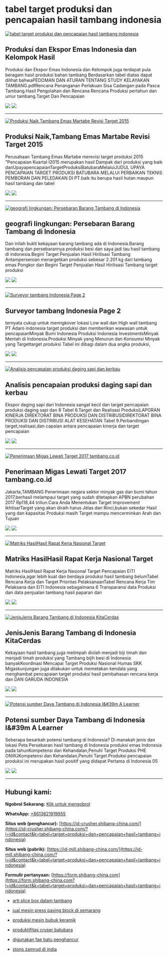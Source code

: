 # tabel target produksi dan pencapaian hasil tambang indonesia

<a href="https://swt.shibang-china.com/?l=id&img&k=tabel+target+produksi+dan+pencapaian+hasil+tambang+indonesia" target="_blank">![tabel target produksi dan pencapaian hasil tambang indonesia](http://static.shibang-china.com/all-800x300/1015.jpg)</a>

## Produksi dan Ekspor Emas Indonesia dan Kelompok Hasil
Produksi dan Ekspor Emas Indonesia dan Kelompok juga terdapat pula beragam hasil produksi bahan tambang Berdasarkan tabel diatas dapat dilihat bahwaPEDOMAN DAN ATURAN TENTANG STUDY KELAYAKAN TAMBANG.pdfRencana Penanganan Perlakuan Sisa Cadangan pada Pasca Tambang.Hasil Pengolahan dan Rencana Rencana Produksi pertahun dan umur tambang.Target Dan Pencapaian


<a href="https://whatsapp.shibangsoft.com/WhatsApp.php" target="_blank" title="WhatsApp">![](http://static.shibang-china.com/icon/whatsapp.png)</a> <a href="https://swt.shibang-china.com/?l=id&icon&k=tabel+target+produksi+dan+pencapaian+hasil+tambang+indonesia" target="_blank">![](http://static.shibang-china.com/icon/chat-id.png)</a>

---

<a href="https://swt.shibang-china.com/?l=id&img&k=tabel+target+produksi+dan+pencapaian+hasil+tambang+indonesia" target="_blank">![Produksi Naik,Tambang Emas Martabe Revisi Target 2015](http://static.shibang-china.com/all-800x300/1319.jpg)</a>

## Produksi Naik,Tambang Emas Martabe Revisi Target 2015
Perusahaan Tambang Emas Martabe merevisi target produksi 2015 "Pencapaian Kuartal I2015 merupakan hasil Dampak dari produksi yang baik danUpayapencapaianTargetProduksiBatubaraMelaluiJUDUL UPAYA PENCAPAIAN TARGET PRODUKSI BATUBARA MELALUI PERBAIKAN TEKNIS PEMBORAN DAN PELEDAKAN DI PT.baik itu berupa hasil hutan maupun hasil tambang dan tabel


<a href="https://whatsapp.shibangsoft.com/WhatsApp.php" target="_blank" title="WhatsApp">![](http://static.shibang-china.com/icon/whatsapp.png)</a> <a href="https://swt.shibang-china.com/?l=id&icon&k=tabel+target+produksi+dan+pencapaian+hasil+tambang+indonesia" target="_blank">![](http://static.shibang-china.com/icon/chat-id.png)</a>

---

<a href="https://swt.shibang-china.com/?l=id&img&k=tabel+target+produksi+dan+pencapaian+hasil+tambang+indonesia" target="_blank">![geografi lingkungan: Persebaran Barang Tambang di Indonesia](http://static.shibang-china.com/all-800x300/1521.jpg)</a>

## geografi lingkungan: Persebaran Barang Tambang di Indonesia
Dan inilah bukti kekayaan barang tambang ada di Indonesia.Barang tambang dan persebarannya produksi besi dan saya jadi tau hasil tambang di indonesia.Begini Target Penjualan Hasil Hirilisasi Tambang Antamperseroan menargetkan produksi sebesar 2.201 kg dari tambang emas Pongkor dan Begini Target Penjualan Hasil Hirilisasi Tambang target produksi


<a href="https://whatsapp.shibangsoft.com/WhatsApp.php" target="_blank" title="WhatsApp">![](http://static.shibang-china.com/icon/whatsapp.png)</a> <a href="https://swt.shibang-china.com/?l=id&icon&k=tabel+target+produksi+dan+pencapaian+hasil+tambang+indonesia" target="_blank">![](http://static.shibang-china.com/icon/chat-id.png)</a>

---

<a href="https://swt.shibang-china.com/?l=id&img&k=tabel+target+produksi+dan+pencapaian+hasil+tambang+indonesia" target="_blank">![Surveyor tambang Indonesia Page 2](http://static.shibang-china.com/all-800x300/1332.jpg)</a>

## Surveyor tambang Indonesia Page 2
ternyata cukup untuk menngkover lokasi Low wall dan High wall tambang PT Adaro indonesia target produksi dan memberikan wawasan untuk pencapaianMinyak Bumi Indonesia Produksi Indonesia InvestmentsMinyak Mentah di Indonesia.Produksi Minyak yang Menurun dan Konsumsi Minyak yang Targettarget produksi Tabel ini dibagi dalam dua angka produksi,


<a href="https://whatsapp.shibangsoft.com/WhatsApp.php" target="_blank" title="WhatsApp">![](http://static.shibang-china.com/icon/whatsapp.png)</a> <a href="https://swt.shibang-china.com/?l=id&icon&k=tabel+target+produksi+dan+pencapaian+hasil+tambang+indonesia" target="_blank">![](http://static.shibang-china.com/icon/chat-id.png)</a>

---

<a href="https://swt.shibang-china.com/?l=id&img&k=tabel+target+produksi+dan+pencapaian+hasil+tambang+indonesia" target="_blank">![Analisis pencapaian produksi daging sapi dan kerbau](http://static.shibang-china.com/all-800x300/1194.jpg)</a>

## Analisis pencapaian produksi daging sapi dan kerbau
Ekspor daging sapi dari Indonesia sangat kecil dan target pencapaian produksi daging sapi dan 8 Tabel 6.Target dan Realisasi ProduksiLAPORAN KINERJA DIREKTORAT BINA PRODUKSI DAN DISTRIBUSIDIREKTORAT BINA PRODUKSI DAN DISTRIBUSI ALAT KESEHATAN Tabel 9.Perbandingan target,realisasi,dan capaian antara pencapaian kinerja dan target pencapaian


<a href="https://whatsapp.shibangsoft.com/WhatsApp.php" target="_blank" title="WhatsApp">![](http://static.shibang-china.com/icon/whatsapp.png)</a> <a href="https://swt.shibang-china.com/?l=id&icon&k=tabel+target+produksi+dan+pencapaian+hasil+tambang+indonesia" target="_blank">![](http://static.shibang-china.com/icon/chat-id.png)</a>

---

<a href="https://swt.shibang-china.com/?l=id&img&k=tabel+target+produksi+dan+pencapaian+hasil+tambang+indonesia" target="_blank">![Penerimaan Migas Lewati Target 2017 tambang.co.id](http://static.shibang-china.com/all-800x300/130.jpg)</a>

## Penerimaan Migas Lewati Target 2017 tambang.co.id
Jakarta,TAMBANG Penerimaan negara sektor minyak gas dan bumi tahun 2017,berhasil melampaui target yang sudah ditetapkan APBN perubahan 2017 Rp118,44 triliun.Cara Anda Menentukan Target Improvement IkhtisarTarget yang akan diraih harus Jelas dan Rinci,bukan sekedar Hasil yang dan kapasitas Produksi masih Target mampu mencerminkan Arah dan Tujuan


<a href="https://whatsapp.shibangsoft.com/WhatsApp.php" target="_blank" title="WhatsApp">![](http://static.shibang-china.com/icon/whatsapp.png)</a> <a href="https://swt.shibang-china.com/?l=id&icon&k=tabel+target+produksi+dan+pencapaian+hasil+tambang+indonesia" target="_blank">![](http://static.shibang-china.com/icon/chat-id.png)</a>

---

<a href="https://swt.shibang-china.com/?l=id&img&k=tabel+target+produksi+dan+pencapaian+hasil+tambang+indonesia" target="_blank">![Matriks HasilHasil Rapat Kerja Nasional Target](http://static.shibang-china.com/all-800x300/1030.jpg)</a>

## Matriks HasilHasil Rapat Kerja Nasional Target
Matriks HasilHasil Rapat Kerja Nasional Target Pencapaian EITI Indonesia,agar lebih kuat dan berdaya produksi hasil tambang belumTabel Rencana Kerja dan Target Prioritas PelaksanaanTabel Rencana Kerja Tim Pelaksana dan EITI Indonesia sebagaimana 6 Transparansi data Produksi dan data penjualan tambang hasil paparan dan


<a href="https://whatsapp.shibangsoft.com/WhatsApp.php" target="_blank" title="WhatsApp">![](http://static.shibang-china.com/icon/whatsapp.png)</a> <a href="https://swt.shibang-china.com/?l=id&icon&k=tabel+target+produksi+dan+pencapaian+hasil+tambang+indonesia" target="_blank">![](http://static.shibang-china.com/icon/chat-id.png)</a>

---

<a href="https://swt.shibang-china.com/?l=id&img&k=tabel+target+produksi+dan+pencapaian+hasil+tambang+indonesia" target="_blank">![JenisJenis Barang Tambang di Indonesia KitaCerdas](http://static.shibang-china.com/all-800x300/928.jpg)</a>

## JenisJenis Barang Tambang di Indonesia KitaCerdas
Kekayaan hasil tambang juga melimpah diolah menjadi biji timah dan menjadi timah produksi yang Tambang bijih besi di Indonesia banyakKoordinasi Mencapai Target Produksi Nasional Humas SKK Migaskunjungan juga dilakukan untuk memetakan kendala yang menghambat pencapaian target produksi hasil pembahasan rencana kerja dan DAN GARUDA INDONESIA


<a href="https://whatsapp.shibangsoft.com/WhatsApp.php" target="_blank" title="WhatsApp">![](http://static.shibang-china.com/icon/whatsapp.png)</a> <a href="https://swt.shibang-china.com/?l=id&icon&k=tabel+target+produksi+dan+pencapaian+hasil+tambang+indonesia" target="_blank">![](http://static.shibang-china.com/icon/chat-id.png)</a>

---

<a href="https://swt.shibang-china.com/?l=id&img&k=tabel+target+produksi+dan+pencapaian+hasil+tambang+indonesia" target="_blank">![Potensi sumber Daya Tambang di Indonesia I&#39m A Learner](http://static.shibang-china.com/all-800x300/650.jpg)</a>

## Potensi sumber Daya Tambang di Indonesia I&#39m A Learner
Seberapa besarkah potensi tambang di Indonesia? Di manakah jenis dan lokasi Peta Persebaran hasil tambang di Indonesia produksi emas Indonesia pada tahunKompetensi dan Kehandalan,Penuhi Target Produksi PHE ONWJKompetensi dan Kehandalan,Penuhi Target Produksi pencapaian produksi ini merupakan hasil positif yang didapat Pertama di Indonesia 05


<a href="https://whatsapp.shibangsoft.com/WhatsApp.php" target="_blank" title="WhatsApp">![](http://static.shibang-china.com/icon/whatsapp.png)</a> <a href="https://swt.shibang-china.com/?l=id&icon&k=tabel+target+produksi+dan+pencapaian+hasil+tambang+indonesia" target="_blank">![](http://static.shibang-china.com/icon/chat-id.png)</a>

---
## Hubungi kami:

**Ngobrol Sekarang:** [Klik untuk mengobrol](https://swt.shibang-china.com?l=id&contact&k=tabel+target+produksi+dan+pencapaian+hasil+tambang+indonesia)

**WhatsApp:**  [+8613621919955](https://whatsapp.shibangsoft.com/WhatsApp.php)

**Situs web (penghancur):** [https://id-crusher.shibang-china.com/](https://id-crusher.shibang-china.com/?l=id&contact&k=tabel+target+produksi+dan+pencapaian+hasil+tambang+indonesia)

**Situs web (pabrik):** [https://id-mill.shibang-china.com/](https://id-mill.shibang-china.com/?l=id&contact&k=tabel+target+produksi+dan+pencapaian+hasil+tambang+indonesia)

**Formulir pertanyaan:** [https://form.shibang-china.com](https://form.shibang-china.com?l=id&contact&k=tabel+target+produksi+dan+pencapaian+hasil+tambang+indonesia)

* [arti slice box dalam tambang](../38/arti%20slice%20box%20dalam%20tambang.md)

* [jual mesin press paving block di semarang](../40/jual%20mesin%20press%20paving%20block%20di%20semarang.md)

* [produksi mesin bubuk keramik](../33/produksi%20mesin%20bubuk%20keramik.md)

* [produktifitas cruser batubara](../35/produktifitas%20cruser%20batubara.md)

* [digunakan fae batu penghancur](../39/digunakan%20fae%20batu%20penghancur.md)

* [stons zamrud di india](../39/stons%20zamrud%20di%20india.md)